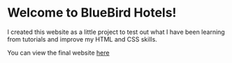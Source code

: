 # Welcome to BlueBird Hotels!

I created this website as a little project to test out what I have been learning from tutorials and improve my HTML and CSS skills.

You can view the final website [here](https://mystifying-einstein-5c95ea.netlify.com/)

